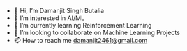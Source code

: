 - 👋 Hi, I’m Damanjit Singh Butalia
- 👀 I’m interested in AI/ML
- 🌱 I’m currently learning Reinforcement Learning
- 💞️ I’m looking to collaborate on Machine Learning Projects
- 📫 How to reach me damanjit2461@gmail.com


<!---
Daman2461/Daman2461 is a ✨ special ✨ repository because its `README.md` (this file) appears on your GitHub profile.
You can click the Preview link to take a look at your changes.
--->
